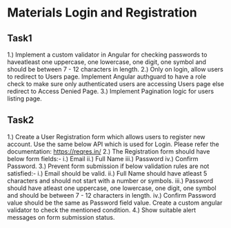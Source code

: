 # Materials Login and Registration


## Task1
1.) Implement a custom validator in Angular for checking passwords to haveatleast one uppercase, one lowercase, one digit, one symbol and should be between 7 - 12 characters in length.
2.) Only on login, allow users to redirect to Users page. Implement Angular authguard to have a role check to make sure only authenticated users are accessing Users page else redirect to Access Denied Page.
3.) Implement Pagination logic for users listing page.

## Task2
1.) Create a User Registration form which allows users to register new account.
Use the same below API which is used for Login. Please refer the documentation: https://reqres.in/
2.) The Registration form should have below form fields:-
  i.) Email
  ii.) Full Name
  iii.) Password
  iv.) Confirm Password.
3.) Prevent form submission if below validation rules are not satisfied:-
  i.) Email should be valid.
  ii.) Full Name should have atleast 5 characters and should not start with a number or symbols.
  iii.) Password should have atleast one uppercase, one lowercase, one digit, one symbol and should be between 7 - 12 characters in length.
  iv.) Confirm Password value should be the same as Password field value. Create a custom angular validator to check the mentioned condition.
4.) Show suitable alert messages on form submission status.

